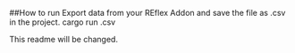 ##How to run
Export data from your REflex Addon and save the file as <filename>.csv in the project.
cargo run <filename>.csv


This readme will be changed.